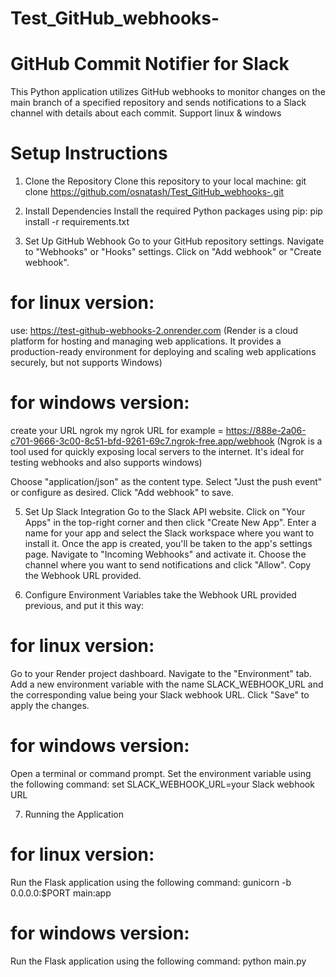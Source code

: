 # Test_GitHub_webhooks-
# GitHub Commit Notifier for Slack
This Python application utilizes GitHub webhooks to monitor changes on the main branch of a specified repository and sends notifications to a Slack channel with details about each commit.
Support linux & windows
# Setup Instructions
1. Clone the Repository
Clone this repository to your local machine:
git clone https://github.com/osnatash/Test_GitHub_webhooks-.git

2. Install Dependencies
Install the required Python packages using pip:
pip install -r requirements.txt

3. Set Up GitHub Webhook
Go to your GitHub repository settings.
Navigate to "Webhooks" or "Hooks" settings.
Click on "Add webhook" or "Create webhook".
# for linux version:
use: https://test-github-webhooks-2.onrender.com
(Render is a cloud platform for hosting and managing web applications. It provides a production-ready environment for deploying and scaling web applications securely, but not supports Windows)

# for windows version:
create your URL ngrok
my ngrok URL for example = https://888e-2a06-c701-9666-3c00-8c51-bfd-9261-69c7.ngrok-free.app/webhook
(Ngrok is a tool used for quickly exposing local servers to the internet. It's ideal for testing webhooks and also supports windows)

Choose "application/json" as the content type.
Select "Just the push event" or configure as desired.
Click "Add webhook" to save.

5. Set Up Slack Integration
Go to the Slack API website.
Click on "Your Apps" in the top-right corner and then click "Create New App".
Enter a name for your app and select the Slack workspace where you want to install it.
Once the app is created, you'll be taken to the app's settings page.
Navigate to "Incoming Webhooks" and activate it.
Choose the channel where you want to send notifications and click "Allow".
Copy the Webhook URL provided.

6. Configure Environment Variables
take the Webhook URL provided previous, and put it this way:
# for linux version:
Go to your Render project dashboard.
Navigate to the "Environment" tab.
Add a new environment variable with the name SLACK_WEBHOOK_URL and the corresponding value being your Slack webhook URL.
Click "Save" to apply the changes.
# for windows version:
Open a terminal or command prompt.
Set the environment variable using the following command:
set SLACK_WEBHOOK_URL=your Slack webhook URL

7. Running the Application
# for linux version:
Run the Flask application using the following command:
gunicorn -b 0.0.0.0:$PORT main:app

# for windows version:
Run the Flask application using the following command:
python main.py

